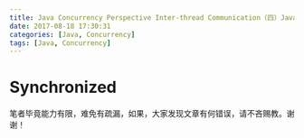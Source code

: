 ```yaml
---
title: Java Concurrency Perspective Inter-thread Communication（四）Java并发透视之Synchronized
date: 2017-08-18 17:30:31
categories: [Java, Concurrency]
tags: [Java, Concurrency]
---
```


Synchronized
====

笔者毕竟能力有限，难免有疏漏，如果，大家发现文章有何错误，请不吝赐教。谢谢！